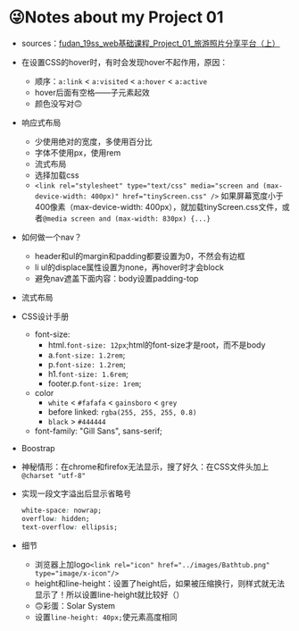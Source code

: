 # 😜Notes about my Project 01  

* sources：[fudan_19ss_web基础课程_Project_01_旅游照片分享平台（上）](https://github.com/fudansswebfundamental/Project1-2020)

* 在设置CSS的hover时，有时会发现hover不起作用，原因：  
  * 顺序：`a:link` < `a:visited` < `a:hover` < `a:active`
  * hover后面有空格——子元素起效  
  * 颜色没写对🙃

* 响应式布局  
  * 少使用绝对的宽度，多使用百分比  
  * 字体不使用px，使用rem  
  * 流式布局  
  * 选择加载css  
  * `<link rel="stylesheet" type="text/css" media="screen and (max-device-width: 400px)" href="tinyScreen.css" />`
  如果屏幕宽度小于400像素（max-device-width: 400px），就加载tinyScreen.css文件，或者`@media screen and (max-width: 830px) {...}`

* 如何做一个nav？
  * header和ul的margin和padding都要设置为0，不然会有边框  
  * li ul的displace属性设置为none，再hover时才会block
  * 避免nav遮盖下面内容：body设置padding-top  

* 流式布局

* CSS设计手册
  * font-size:
    * html.`font-size: 12px`;html的font-size才是root，而不是body
    * a.`font-size: 1.2rem`;
    * p.`font-size: 1.2rem`;
    * h1.`font-size: 1.6rem`;
    * footer.p.`font-size: 1rem`;
  * color
    * `white` < `#fafafa` < `gainsboro` < `grey`
    * before linked: `rgba(255, 255, 255, 0.8)`
    * `black` > `#444444`
  * font-family: "Gill Sans", sans-serif;

* Boostrap

* 神秘情形：在chrome和firefox无法显示，搜了好久：在CSS文件头加上 `@charset "utf-8"`

* 实现一段文字溢出后显示省略号

    ```css
    white-space: nowrap;
    overflow: hidden;
    text-overflow: ellipsis;
    ```

* 细节
  * 浏览器上加logo`<link rel="icon" href="../images/Bathtub.png" type="image/x-icon"/>`
  * height和line-height：设置了height后，如果被压缩换行，则样式就无法显示了！所以设置line-height就比较好（）
  * 🙃彩蛋：Solar System
  * 设置`line-height: 40px;`使元素高度相同
